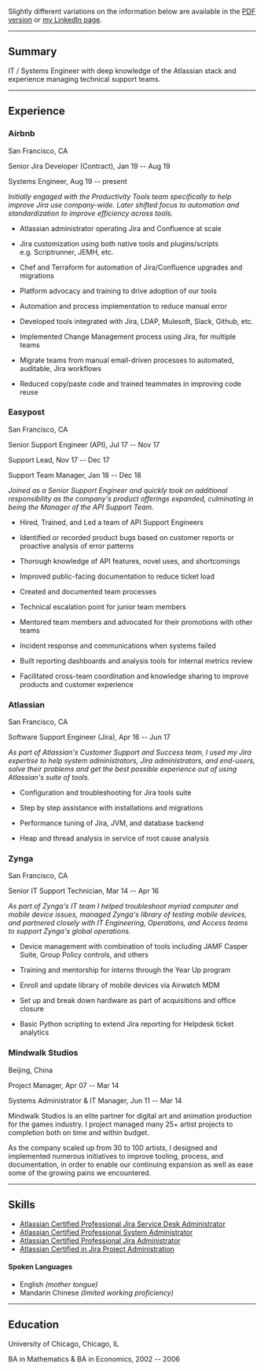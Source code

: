 Slightly different variations on the information below are available in the [PDF version](https://resume.russellstadler.com/resume.pdf) or [my LinkedIn page](https://linkedin.com/in/rstadler).

------------------------------------------------------------------------

Summary 
-------
IT / Systems Engineer with deep knowledge of the Atlassian stack and experience managing technical support teams.

------------------------------------------------------------------------

Experience
----------

### Airbnb
San Francisco, CA

Senior Jira Developer (Contract), Jan 19 -- Aug 19

Systems Engineer, Aug 19 -- present

*Initially engaged with the Productivity Tools team specifically to help
improve Jira use company-wide. Later shifted focus to automation and
standardization to improve efficiency across tools.*

-   Atlassian administrator operating Jira and Confluence at scale

-   Jira customization using both native tools and plugins/scripts
    e.g. Scriptrunner, JEMH, etc.

-   Chef and Terraform for automation of Jira/Confluence upgrades and
    migrations

-   Platform advocacy and training to drive adoption of our tools

-   Automation and process implementation to reduce manual error

-   Developed tools integrated with Jira, LDAP, Mulesoft, Slack, Github,
    etc.

-   Implemented Change Management process using Jira, for multiple teams

-   Migrate teams from manual email-driven processes to automated,
    auditable, Jira workflows

-   Reduced copy/paste code and trained teammates in improving code
    reuse
    
### Easypost
San Francisco, CA

Senior Support Engineer (API), Jul 17 -- Nov 17

Support Lead, Nov 17 -- Dec 17

Support Team Manager, Jan 18 -- Dec 18

*Joined as a Senior Support Engineer and quickly took on additional
responsibility as the company's product offerings expanded, culminating
in being the Manager of the API Support Team.*

-   Hired, Trained, and Led a team of API Support Engineers

-   Identified or recorded product bugs based on customer reports or
    proactive analysis of error patterns

-   Thorough knowledge of API features, novel uses, and shortcomings

-   Improved public-facing documentation to reduce ticket load

-   Created and documented team processes

-   Technical escalation point for junior team members

-   Mentored team members and advocated for their promotions with other
    teams

-   Incident response and communications when systems failed

-   Built reporting dashboards and analysis tools for internal metrics
    review

-   Facilitated cross-team coordination and knowledge sharing to improve
    products and customer experience

### Atlassian
San Francisco, CA

Software Support Engineer (Jira), Apr 16 -- Jun 17

*As part of Atlassian's Customer Support and Success team, I used my
Jira expertise to help system administrators, Jira administrators, and
end-users, solve their problems and get the best possible experience out
of using Atlassian's suite of tools.*

-   Configuration and troubleshooting for Jira tools suite

-   Step by step assistance with installations and migrations

-   Performance tuning of Jira, JVM, and database backend

-   Heap and thread analysis in service of root cause analysis

### Zynga
San Francisco, CA

Senior IT Support Technician, Mar 14 -- Apr 16

*As part of Zynga's IT team I helped troubleshoot myriad computer and
mobile device issues, managed Zynga's library of testing mobile devices,
and partnered closely with IT Engineering, Operations, and Access teams
to support Zynga's global operations.*

-   Device management with combination of tools including JAMF Casper
    Suite, Group Policy controls, and others

-   Training and mentorship for interns through the Year Up program

-   Enroll and update library of mobile devices via Airwatch MDM

-   Set up and break down hardware as part of acquisitions and office
    closure

-   Basic Python scripting to extend Jira reporting for Helpdesk ticket
    analytics

### Mindwalk Studios
Beijing, China

Project Manager, Apr 07 -- Mar 14

Systems Administrator & IT Manager, Jun 11 -- Mar 14

Mindwalk Studios is an elite partner for digital art and animation
production for the games industry. I project managed many 25+ artist
projects to completion both on time and within budget.

As the company scaled up from 30 to 100 artists, I designed and
implemented numerous initiatives to improve tooling, process, and
documentation, in order to enable our continuing expansion as well as
ease some of the growing pains we encountered.

------------------------------------------------------------------------

Skills 
------

 - [Atlassian Certified Professional Jira Service Desk
Administrator](https://www.certmetrics.com/atlassian/public/badge.aspx?i=4&t=c&d=2017-06-05&ci=AT00133080)
 - [Atlassian Certified Professional System
Administrator](https://www.certmetrics.com/atlassian/public/badge.aspx?i=5&t=c&d=2017-06-10&ci=AT00133080)
 - [Atlassian Certified Professional Jira
Administrator](https://www.certmetrics.com/atlassian/public/badge.aspx?i=1&t=c&d=2017-05-25&ci=AT00133080)
 - [Atlassian Certified in Jira Project
Administration](https://www.certmetrics.com/atlassian/public/badge.aspx?i=10&t=c&d=2019-11-27&ci=AT00133080)

#### Spoken Languages
 - English *(mother tongue)*
 - Mandarin Chinese *(limited working
proficiency)*

------------------------------------------------------------------------

Education
---------
University of Chicago, Chicago, IL

BA in Mathematics & BA in Economics, 2002 -- 2006
